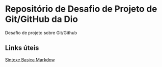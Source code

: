 # Repositório de Desafio de Projeto de Git/GitHub da Dio
Desafio de projeto sobre Git/Github

## Links úteis
[Sintexe Basica Markdow](https://www.markdownguid.org/basic-sintax)
